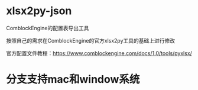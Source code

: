 # xlsx2py-json
ComblockEngine的配置表导出工具

按照自己的需求在ComblockEngine的官方xlsx2py工具的基础上进行修改

官方配置文件教程：https://www.comblockengine.com/docs/1.0/tools/pyxlsx/

# 分支支持mac和window系统
